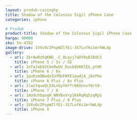 ```yaml
---
layout: produk-casinghp
title: Shadow of the Colossus Sigil iPhone Case
categories: iphone

# Produk
product-title: Shadow of the Colossus Sigil iPhone Case
harga: 90000
sku: hn-4702
image-drive: 1VXvOcIPopWZlfEi-3S7LofKs1mrhWLdp
gallery:
  - url: 1brAwRz6qKND_-C_8Lqvj7aDY0uD1BdCS
    title: iPhone 5 / 5s / SE
  - url: 1nTaJob92CmoRwUV_Dusb8VKKlEG_ptNF
    title: iPhone 6 / 6s
  - url: 1puKzmOBwdsIUfMoFWYE1owdjA_j6zPmv
    title: iPhone 6 Plus / 6s Plus
  - url: 1lwzYquwQL5XLnGyYm7fr6KGnnxYOrt0-
    title: iPhone 7 / 8
  - url: 1AUduhbqogH_WNYBvVrp1KkRqRq5zqRpS
    title: iPhone 7 Plus / 8 Plus
  - url: 1VXvOcIPopWZlfEi-3S7LofKs1mrhWLdp
    title: iPhone X
---
```

